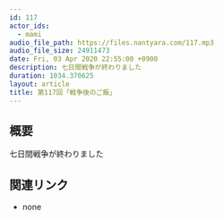 ```yaml
---
id: 117
actor_ids:
  - mami
audio_file_path: https://files.nantyara.com/117.mp3
audio_file_size: 24911473
date: Fri, 03 Apr 2020 22:55:00 +0900
description: 七日間戦争が終わりました
duration: 1034.370625
layout: article
title: 第117回「戦争後のご飯」
---
```

## 概要

七日間戦争が終わりました

## 関連リンク

* none

